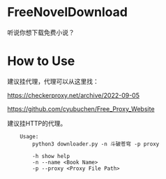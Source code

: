 # FreeNovelDownload
听说你想下载免费小说？

# How to Use
建议挂代理，代理可以从这里找：

https://checkerproxy.net/archive/2022-09-05

https://github.com/cyubuchen/Free_Proxy_Website

建议挂HTTP的代理。
```
    Usage:      
        python3 downloader.py -n 斗破苍穹 -p proxy

        -h show help
        -n --name <Book Name>
        -p --proxy <Proxy File Path>
```
